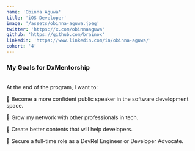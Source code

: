```yaml
---
name: 'Obinna Aguwa'
title: 'iOS Developer'
image: '/assets/obinna-aguwa.jpeg'
twitter: 'https://x.com/obinnaaguwa'
github: 'https://github.com/brainox'
linkedin: 'https://www.linkedin.com/in/obinna-aguwa/'
cohort: '4'
---
```


<div>
<h3>My Goals for DxMentorship</h3> <br/>
 At the end of the program, I want to: <br/>

📌 Become a more confident public speaker in the software development space. <br/>

📌 Grow my network with other professionals in tech. <br/>

📌 Create better contents that will help developers. <br/>

📌 Secure a full-time role as a DevRel Engineer or Developer Advocate.

</div>

